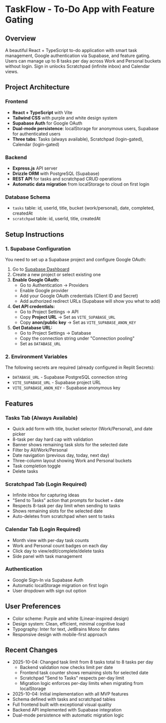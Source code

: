 # TaskFlow - To-Do App with Feature Gating

## Overview
A beautiful React + TypeScript to-do application with smart task management, Google authentication via Supabase, and feature gating. Users can manage up to 8 tasks per day across Work and Personal buckets without login. Sign in unlocks Scratchpad (infinite inbox) and Calendar views.

## Project Architecture

### Frontend
- **React + TypeScript** with Vite
- **Tailwind CSS** with purple and white design system
- **Supabase Auth** for Google OAuth
- **Dual-mode persistence**: localStorage for anonymous users, Supabase for authenticated users
- **Three tabs**: Tasks (always available), Scratchpad (login-gated), Calendar (login-gated)

### Backend
- **Express.js** API server
- **Drizzle ORM** with PostgreSQL (Supabase)
- **REST API** for tasks and scratchpad CRUD operations
- **Automatic data migration** from localStorage to cloud on first login

### Database Schema
- `tasks` table: id, userId, title, bucket (work/personal), date, completed, createdAt
- `scratchpad` table: id, userId, title, createdAt

## Setup Instructions

### 1. Supabase Configuration
You need to set up a Supabase project and configure Google OAuth:

1. Go to [Supabase Dashboard](https://supabase.com/dashboard)
2. Create a new project or select existing one
3. **Enable Google OAuth:**
   - Go to Authentication → Providers
   - Enable Google provider
   - Add your Google OAuth credentials (Client ID and Secret)
   - Add authorized redirect URLs (Supabase will show you what to add)
4. **Get API credentials:**
   - Go to Project Settings → API
   - Copy **Project URL** → Set as `VITE_SUPABASE_URL`
   - Copy **anon/public key** → Set as `VITE_SUPABASE_ANON_KEY`
5. **Get Database URL:**
   - Go to Project Settings → Database
   - Copy the connection string under "Connection pooling"
   - Set as `DATABASE_URL`

### 2. Environment Variables
The following secrets are required (already configured in Replit Secrets):
- `DATABASE_URL` - Supabase PostgreSQL connection string
- `VITE_SUPABASE_URL` - Supabase project URL
- `VITE_SUPABASE_ANON_KEY` - Supabase anonymous key

## Features

### Tasks Tab (Always Available)
- Quick add form with title, bucket selector (Work/Personal), and date picker
- 8-task per day hard cap with validation
- Banner shows remaining task slots for the selected date
- Filter by All/Work/Personal
- Date navigation (previous day, today, next day)
- Three-column layout showing Work and Personal buckets
- Task completion toggle
- Delete tasks

### Scratchpad Tab (Login Required)
- Infinite inbox for capturing ideas
- "Send to Tasks" action that prompts for bucket + date
- Respects 8-task per day limit when sending to tasks
- Shows remaining slots for the selected date
- Auto-deletes from scratchpad when sent to tasks

### Calendar Tab (Login Required)
- Month view with per-day task counts
- Work and Personal count badges on each day
- Click day to view/edit/complete/delete tasks
- Side panel with task management

### Authentication
- Google Sign-In via Supabase Auth
- Automatic localStorage migration on first login
- User dropdown with sign out option

## User Preferences
- Color scheme: Purple and white (Linear-inspired design)
- Design system: Clean, efficient, minimal cognitive load
- Typography: Inter for text, JetBrains Mono for dates
- Responsive design with mobile-first approach

## Recent Changes
- 2025-10-04: Changed task limit from 8 tasks total to 8 tasks per day
  - Backend validation now checks limit per date
  - Frontend task counter shows remaining slots for selected date
  - Scratchpad "Send to Tasks" respects per-day limit
  - Migration logic enforces per-day limits when migrating from localStorage
- 2025-10-04: Initial implementation with all MVP features
- Schema defined with tasks and scratchpad tables
- Full frontend built with exceptional visual quality
- Backend API implemented with Supabase integration
- Dual-mode persistence with automatic migration logic
